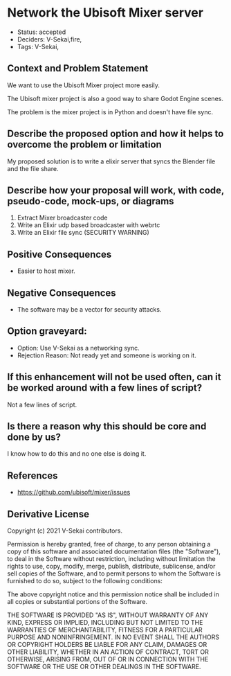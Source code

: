 # Network the Ubisoft Mixer server

- Status: accepted <!-- draft | rejected | accepted | deprecated | superseded by -->
- Deciders: V-Sekai,fire,
- Tags: V-Sekai,

## Context and Problem Statement

We want to use the Ubisoft Mixer project more easily.

The Ubisoft mixer project is also a good way to share Godot Engine scenes.

The problem is the mixer project is in Python and doesn't have file sync.

## Describe the proposed option and how it helps to overcome the problem or limitation

My proposed solution is to write a elixir server that syncs the Blender file and the file share.

## Describe how your proposal will work, with code, pseudo-code, mock-ups, or diagrams

1. Extract Mixer broadcaster code
2. Write an Elixir udp based broadcaster with webrtc
3. Write an Elixir file sync (SECURITY WARNING)

## Positive Consequences <!-- optional -->

- Easier to host mixer.

## Negative Consequences <!-- optional -->

- The software may be a vector for security attacks.

## Option graveyard: <!-- same as above -->

- Option: Use V-Sekai as a networking sync.
- Rejection Reason: Not ready yet and someone is working on it.

## If this enhancement will not be used often, can it be worked around with a few lines of script?

Not a few lines of script.

## Is there a reason why this should be core and done by us?

I know how to do this and no one else is doing it.

## References <!-- optional and numbers of links can vary -->

- https://github.com/ubisoft/mixer/issues

## Derivative License

Copyright (c) 2021 V-Sekai contributors.

Permission is hereby granted, free of charge, to any person obtaining a copy
of this software and associated documentation files (the "Software"), to deal
in the Software without restriction, including without limitation the rights
to use, copy, modify, merge, publish, distribute, sublicense, and/or sell
copies of the Software, and to permit persons to whom the Software is
furnished to do so, subject to the following conditions:

The above copyright notice and this permission notice shall be included in all
copies or substantial portions of the Software.

THE SOFTWARE IS PROVIDED "AS IS", WITHOUT WARRANTY OF ANY KIND, EXPRESS OR
IMPLIED, INCLUDING BUT NOT LIMITED TO THE WARRANTIES OF MERCHANTABILITY,
FITNESS FOR A PARTICULAR PURPOSE AND NONINFRINGEMENT. IN NO EVENT SHALL THE
AUTHORS OR COPYRIGHT HOLDERS BE LIABLE FOR ANY CLAIM, DAMAGES OR OTHER
LIABILITY, WHETHER IN AN ACTION OF CONTRACT, TORT OR OTHERWISE, ARISING FROM,
OUT OF OR IN CONNECTION WITH THE SOFTWARE OR THE USE OR OTHER DEALINGS IN THE
SOFTWARE.
